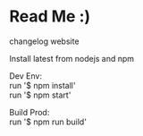 # Read Me :)
changelog website

Install latest from nodejs and npm

Dev Env:<br />
run '$ npm install'<br />
run '$ npm start'<br />

Build Prod:<br />
run '$ npm run build'<br />

